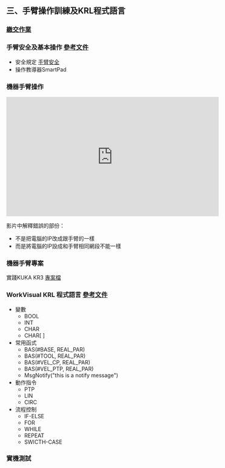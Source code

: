 ## 三、手臂操作訓練及KRL程式語言
### [繳交作業](https://drive.google.com/drive/folders/1Y3z2fzKdRJWUsqoRW0wzBV0vf2mGEnmF?fbclid=IwAR172PehbkoKq6Lboyup1Wp-YAIbEKpJTQUJWJMZ9zZYzy_iTaDapXleThA)
### 手臂安全及基本操作 [參考文件](http://www.wtech.com.tw/public/download/manual/kuka/krc4/KUKA%20KSS%208.3%20for%20End%20User.pdf)
- 安全規定    [手臂安全](http://www.wtech.com.tw/public/download/manual/%E6%A9%9F%E6%A2%B0%E6%89%8B%E8%87%82%E5%AE%89%E5%85%A8%E6%AA%A2%E6%9F%A5%E8%A1%A8.pdf)
- 操作教導器SmartPad

### 機器手臂操作
<iframe width="560" height="315" src="https://www.youtube.com/embed/3UZCKB1lnW4" frameborder="0" allow="accelerometer; autoplay; encrypted-media; gyroscope; picture-in-picture" allowfullscreen></iframe>

影片中解釋錯誤的部份： 
- 不是把電腦的IP改成跟手臂的一樣
- 而是將電腦的IP設成和手臂相同網段不能一樣

### 機器手臂專案
實踐KUKA KR3 [專案檔](https://github.com/yazelin/usc2019-RobotSim/raw/master/src/USCITC.wvs)

### WorkVisual KRL 程式語言 [參考文件](http://www.wtech.com.tw/public/download/manual/kuka/krc4/KUKA%20KRL-Syntax%208.x.pdf)
- 變數
  - BOOL
  - INT
  - CHAR
  - CHAR[  ]
- 常用函式
  - BAS(#BASE, REAL_PAR)  
  - BAS(#TOOL, REAL_PAR)
  - BAS(#VEL_CP, REAL_PAR)
  - BAS(#VEL_PTP, REAL_PAR)
  - MsgNotify("this is a notify message")
- 動作指令
  - PTP
  - LIN
  - CIRC
- 流程控制
  - IF-ELSE
  - FOR
  - WHILE
  - REPEAT
  - SWICTH-CASE

### 實機測試


<!--stackedit_data:
eyJoaXN0b3J5IjpbLTEwMDYyNDM4NywxMzE1NDI3MzY2LC0xNj
AzNjYzNzcxLC0yMTA4NjY3MzY3LDE4NDc3ODAwMTcsMTgyNzUw
OTczNiwxNDc5ODgzMjA2XX0=
-->